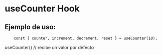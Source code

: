 # useCounter Hook

## Ejemplo de uso:

```
    const { counter, increment, decrement, reset } = useCounter(10);

```

useCounter() // recibe un valor por defecto
